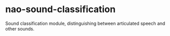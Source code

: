 nao-sound-classification
========================

Sound classification module, distinguishing between articulated speech and other sounds.
